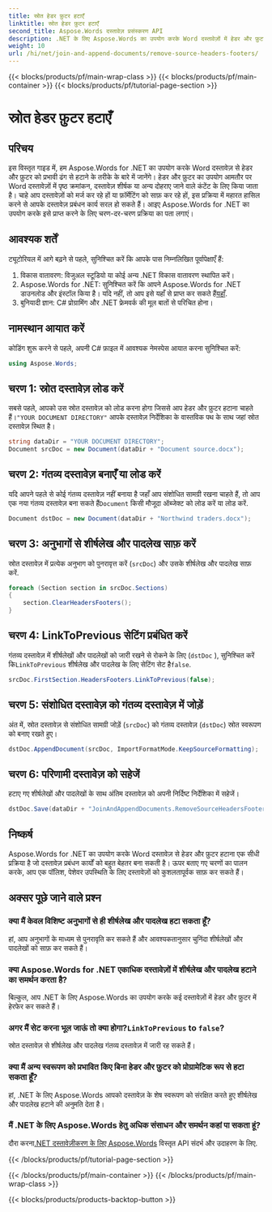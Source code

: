 ```yaml
---
title: स्रोत हेडर फ़ुटर हटाएँ
linktitle: स्रोत हेडर फ़ुटर हटाएँ
second_title: Aspose.Words दस्तावेज़ प्रसंस्करण API
description: .NET के लिए Aspose.Words का उपयोग करके Word दस्तावेज़ों में हेडर और फ़ुटर हटाने का तरीका जानें। हमारे चरण-दर-चरण मार्गदर्शिका के साथ अपने दस्तावेज़ प्रबंधन को सरल बनाएँ।
weight: 10
url: /hi/net/join-and-append-documents/remove-source-headers-footers/
---
```


{{< blocks/products/pf/main-wrap-class >}}
{{< blocks/products/pf/main-container >}}
{{< blocks/products/pf/tutorial-page-section >}}

# स्रोत हेडर फ़ुटर हटाएँ

## परिचय

इस विस्तृत गाइड में, हम Aspose.Words for .NET का उपयोग करके Word दस्तावेज़ से हेडर और फ़ुटर को प्रभावी ढंग से हटाने के तरीके के बारे में जानेंगे। हेडर और फ़ुटर का उपयोग आमतौर पर Word दस्तावेज़ों में पृष्ठ क्रमांकन, दस्तावेज़ शीर्षक या अन्य दोहराए जाने वाले कंटेंट के लिए किया जाता है। चाहे आप दस्तावेज़ों को मर्ज कर रहे हों या फ़ॉर्मेटिंग को साफ़ कर रहे हों, इस प्रक्रिया में महारत हासिल करने से आपके दस्तावेज़ प्रबंधन कार्य सरल हो सकते हैं। आइए Aspose.Words for .NET का उपयोग करके इसे प्राप्त करने के लिए चरण-दर-चरण प्रक्रिया का पता लगाएं।

## आवश्यक शर्तें

ट्यूटोरियल में आगे बढ़ने से पहले, सुनिश्चित करें कि आपके पास निम्नलिखित पूर्वापेक्षाएँ हैं:

1. विकास वातावरण: विजुअल स्टूडियो या कोई अन्य .NET विकास वातावरण स्थापित करें।
2.  Aspose.Words for .NET: सुनिश्चित करें कि आपने Aspose.Words for .NET डाउनलोड और इंस्टॉल किया है। यदि नहीं, तो आप इसे यहाँ से प्राप्त कर सकते हैं[यहाँ](https://releases.aspose.com/words/net/).
3. बुनियादी ज्ञान: C# प्रोग्रामिंग और .NET फ्रेमवर्क की मूल बातों से परिचित होना।

## नामस्थान आयात करें

कोडिंग शुरू करने से पहले, अपनी C# फ़ाइल में आवश्यक नेमस्पेस आयात करना सुनिश्चित करें:

```csharp
using Aspose.Words;
```

## चरण 1: स्रोत दस्तावेज़ लोड करें

 सबसे पहले, आपको उस स्रोत दस्तावेज़ को लोड करना होगा जिससे आप हेडर और फ़ुटर हटाना चाहते हैं।`"YOUR DOCUMENT DIRECTORY"` आपके दस्तावेज़ निर्देशिका के वास्तविक पथ के साथ जहां स्रोत दस्तावेज़ स्थित है।

```csharp
string dataDir = "YOUR DOCUMENT DIRECTORY";
Document srcDoc = new Document(dataDir + "Document source.docx");
```

## चरण 2: गंतव्य दस्तावेज़ बनाएँ या लोड करें

 यदि आपने पहले से कोई गंतव्य दस्तावेज़ नहीं बनाया है जहाँ आप संशोधित सामग्री रखना चाहते हैं, तो आप एक नया गंतव्य दस्तावेज़ बना सकते हैं`Document` किसी मौजूदा ऑब्जेक्ट को लोड करें या लोड करें.

```csharp
Document dstDoc = new Document(dataDir + "Northwind traders.docx");
```

## चरण 3: अनुभागों से शीर्षलेख और पादलेख साफ़ करें

स्रोत दस्तावेज़ में प्रत्येक अनुभाग को पुनरावृत्त करें (`srcDoc`) और उसके शीर्षलेख और पादलेख साफ़ करें.

```csharp
foreach (Section section in srcDoc.Sections)
{
    section.ClearHeadersFooters();
}
```

## चरण 4: LinkToPrevious सेटिंग प्रबंधित करें

गंतव्य दस्तावेज़ में शीर्षलेखों और पादलेखों को जारी रखने से रोकने के लिए (`dstDoc` ), सुनिश्चित करें कि`LinkToPrevious` शीर्षलेख और पादलेख के लिए सेटिंग सेट है`false`.

```csharp
srcDoc.FirstSection.HeadersFooters.LinkToPrevious(false);
```

## चरण 5: संशोधित दस्तावेज़ को गंतव्य दस्तावेज़ में जोड़ें

अंत में, स्रोत दस्तावेज़ से संशोधित सामग्री जोड़ें (`srcDoc`) को गंतव्य दस्तावेज़ (`dstDoc`) स्रोत स्वरूपण को बनाए रखते हुए।

```csharp
dstDoc.AppendDocument(srcDoc, ImportFormatMode.KeepSourceFormatting);
```

## चरण 6: परिणामी दस्तावेज़ को सहेजें

हटाए गए शीर्षलेखों और पादलेखों के साथ अंतिम दस्तावेज़ को अपनी निर्दिष्ट निर्देशिका में सहेजें।

```csharp
dstDoc.Save(dataDir + "JoinAndAppendDocuments.RemoveSourceHeadersFooters.docx");
```

## निष्कर्ष

Aspose.Words for .NET का उपयोग करके Word दस्तावेज़ से हेडर और फ़ुटर हटाना एक सीधी प्रक्रिया है जो दस्तावेज़ प्रबंधन कार्यों को बहुत बेहतर बना सकती है। ऊपर बताए गए चरणों का पालन करके, आप एक पॉलिश, पेशेवर उपस्थिति के लिए दस्तावेज़ों को कुशलतापूर्वक साफ़ कर सकते हैं।

## अक्सर पूछे जाने वाले प्रश्न

### क्या मैं केवल विशिष्ट अनुभागों से ही शीर्षलेख और पादलेख हटा सकता हूँ?
हां, आप अनुभागों के माध्यम से पुनरावृति कर सकते हैं और आवश्यकतानुसार चुनिंदा शीर्षलेखों और पादलेखों को साफ़ कर सकते हैं।

### क्या Aspose.Words for .NET एकाधिक दस्तावेज़ों में शीर्षलेख और पादलेख हटाने का समर्थन करता है?
बिल्कुल, आप .NET के लिए Aspose.Words का उपयोग करके कई दस्तावेज़ों में हेडर और फ़ुटर में हेरफेर कर सकते हैं।

###  अगर मैं सेट करना भूल जाऊं तो क्या होगा?`LinkToPrevious` to `false`?
स्रोत दस्तावेज़ से शीर्षलेख और पादलेख गंतव्य दस्तावेज़ में जारी रह सकते हैं।

### क्या मैं अन्य स्वरूपण को प्रभावित किए बिना हेडर और फ़ुटर को प्रोग्रामेटिक रूप से हटा सकता हूँ?
हां, .NET के लिए Aspose.Words आपको दस्तावेज़ के शेष स्वरूपण को संरक्षित करते हुए शीर्षलेख और पादलेख हटाने की अनुमति देता है।

### मैं .NET के लिए Aspose.Words हेतु अधिक संसाधन और समर्थन कहां पा सकता हूं?
 दौरा करना[.NET दस्तावेज़ीकरण के लिए Aspose.Words](https://reference.aspose.com/words/net/) विस्तृत API संदर्भ और उदाहरण के लिए.

{{< /blocks/products/pf/tutorial-page-section >}}

{{< /blocks/products/pf/main-container >}}
{{< /blocks/products/pf/main-wrap-class >}}

{{< blocks/products/products-backtop-button >}}
